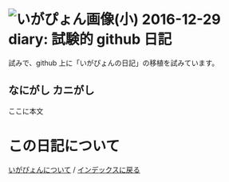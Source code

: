 ![いがぴょん画像(小)](https://igapyon.github.io/diary/images/iga200306s.jpg "いがぴょん") 2016-12-29 diary: 試験的 github 日記
=====================================================================================================
試みで、github 上に「いがぴょんの日記」の移植を試みています。

## なにがし カニがし

ここに本文

# この日記について
[いがぴょんについて](http://www.igapyon.jp/igapyon/diary/memo/memoigapyon.html) / [インデックスに戻る](https://igapyon.github.io/diary/index.html)
